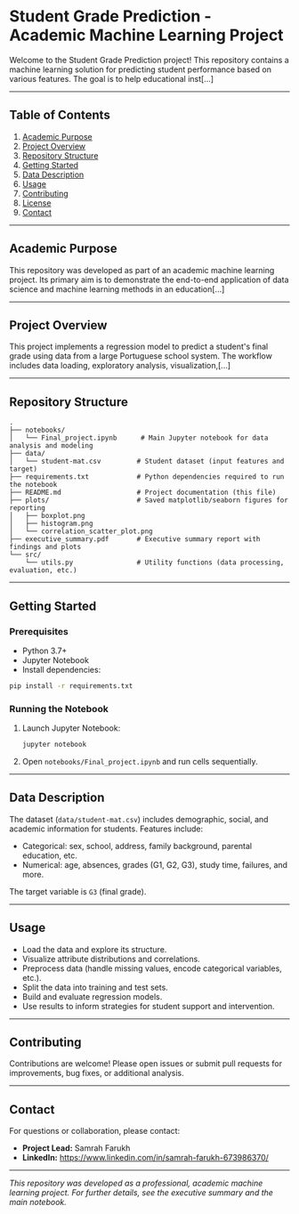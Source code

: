 # Student Grade Prediction - Academic Machine Learning Project

Welcome to the Student Grade Prediction project! This repository contains a machine learning solution for predicting student performance based on various features. The goal is to help educational inst[...]

---

## Table of Contents

1. [Academic Purpose](#academic-purpose)
2. [Project Overview](#project-overview)
3. [Repository Structure](#repository-structure)
4. [Getting Started](#getting-started)
5. [Data Description](#data-description)
6. [Usage](#usage)
7. [Contributing](#contributing)
8. [License](#license)
9. [Contact](#contact)

---

## Academic Purpose

This repository was developed as part of an academic machine learning project. Its primary aim is to demonstrate the end-to-end application of data science and machine learning methods in an education[...]

---

## Project Overview

This project implements a regression model to predict a student's final grade using data from a large Portuguese school system. The workflow includes data loading, exploratory analysis, visualization,[...]

---

## Repository Structure

```
.
├── notebooks/
│   └── Final_project.ipynb      # Main Jupyter notebook for data analysis and modeling
├── data/
│   └── student-mat.csv         # Student dataset (input features and target)
├── requirements.txt            # Python dependencies required to run the notebook
├── README.md                   # Project documentation (this file)
├── plots/                      # Saved matplotlib/seaborn figures for reporting
│   ├── boxplot.png
│   ├── histogram.png
│   └── correlation_scatter_plot.png
├── executive_summary.pdf       # Executive summary report with findings and plots
└── src/
    └── utils.py                # Utility functions (data processing, evaluation, etc.)
```

---

## Getting Started

### Prerequisites

- Python 3.7+
- Jupyter Notebook
- Install dependencies:

```bash
pip install -r requirements.txt
```

### Running the Notebook

1. Launch Jupyter Notebook:
    ```bash
    jupyter notebook
    ```
2. Open `notebooks/Final_project.ipynb` and run cells sequentially.

---

## Data Description

The dataset (`data/student-mat.csv`) includes demographic, social, and academic information for students. Features include:

- Categorical: sex, school, address, family background, parental education, etc.
- Numerical: age, absences, grades (G1, G2, G3), study time, failures, and more.

The target variable is `G3` (final grade).

---

## Usage

- Load the data and explore its structure.
- Visualize attribute distributions and correlations.
- Preprocess data (handle missing values, encode categorical variables, etc.).
- Split the data into training and test sets.
- Build and evaluate regression models.
- Use results to inform strategies for student support and intervention.

---

## Contributing

Contributions are welcome! Please open issues or submit pull requests for improvements, bug fixes, or additional analysis.

---

## Contact

For questions or collaboration, please contact:

- **Project Lead:** Samrah Farukh
- **LinkedIn:** https://www.linkedin.com/in/samrah-farukh-673986370/
---

*This repository was developed as a professional, academic machine learning project. For further details, see the executive summary and the main notebook.*

```

